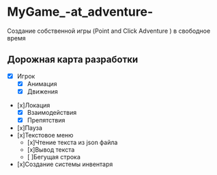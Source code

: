 # MyGame_-at_adventure-
Создание собственной игры (Point and Click Adventure ) в свободное время 


## Дорожная карта разработки

- [x] Игрок 
    - [x] Анимация 
    - [x] Движения
- [x]Локация 
    - [x] Взаимодействия 
    - [x] Препятствия
- [x]Пауза
- [x]Текстовое меню 
    - [x]Чтение текста из json файла
    - [x]Вывод текста 
    - [ ]Бегущая строка 
- [x]Создание системы инвентаря 
